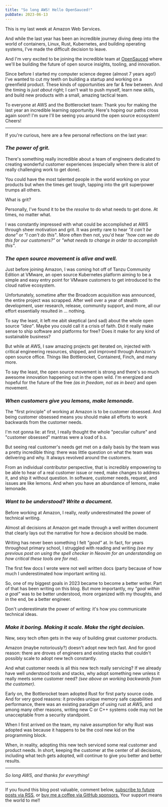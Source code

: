 ```yaml
---
title: "So long AWS! Hello OpenSauced!"
pubDate: 2023-06-13
---
```


This is my last week at Amazon Web Services.

And while the last year has been an incredible journey diving deep into the world
of containers, Linux, Rust, Kubernetes, and building operating systems,
I've made the difficult decision to leave.

And I'm very excited to be joining the incredible team at [OpenSauced](https://opensauced.pizza/)
where we'll be building the future of open source insights, tooling, and innovation.

Since before I started my computer science degree (almost 7 years ago!)
I've wanted to cut my teeth on building a startup and working on a greenfield product.
These kinds of opportunities are far & few between.
And the timing is _just about_ right;
I can't wait to push myself, learn new skills, and build new products 
with a small, amazing tactical team.

To everyone at AWS and the Bottlerocket team:
Thank you for making the last year an incredible learning opportunity. 
Here's hoping our paths cross again soon!! I'm sure I'll be seeing you around
the open source ecosystem! Cheers!

---

If you're curious, here are a few personal reflections on the last year:

### ***The power of grit.***

There's something really incredible about a team of engineers dedicated to
creating wonderful customer experiences
(especially when there is alot of really challenging work to get done).

You could have the most talented people in the world working on your products
but when the times get tough, tapping into the grit superpower trumps all others.

What is grit?

Personally, I've found it to be the _resolve_ to do what needs to get done.
At times, no matter what.

I was constantly impressed with what could be accomplished at AWS through sheer
motivation and grit. It was pretty rare to hear _"it can't be done"_ or _"I can't do this"_.
More often then not, you'd hear _"how can we do this for our customers?"_
or _"what needs to change in order to accomplish this"_.

### ***The open source movement is alive and well.***

Just before joining Amazon, I was coming hot off of 
Tanzu Community Edition at VMware, an open source Kubernetes platform aiming to
be a simple and easy entry point for VMware customers to get introduced to the cloud
native ecosystem.

Unfortunately, sometime after the Broadcom acquisition was announced, the entire
project was scrapped. After well over a year of stealth development, user research,
release, community support, and more, all our effort essentially resulted in ... nothing.

To say the least, it left me abit skeptical (and sad) about the whole open source
_"idea"_. Maybe you could call it a crisis of faith. Did it really make sense
to ship software and platforms for free? Does it make for any kind of sustainable
business?

But while at AWS, I saw amazing projects get iterated on,
injected with critical engineering resources,
shipped,
and improved through Amazon's open source
office. Things like
Bottlerocket,
Containerd,
Finch,
and many more.

To say the least, the open source movement is strong and there's so much
awesome innovation happening out in the open wild.
I'm energized and hopeful for the future of the free _(as in freedom, not as in beer)_
and open movement.

### ***When customers give you lemons, make lemonade.***

The "first principle" of working at Amazon is to be customer obsessed.
And being customer obsessed means you should make all efforts to work backwards
from the customer needs.

I'm not gonna lie: at first, I really thought the whole "peculiar culture" and 
"customer obsessed" mantras were a load of b.s.

But seeing real customer's needs get met on a daily basis by the team was a pretty
incredible thing: there was little question on what the team was delivering and why.
It always revolved around the customers.

From an individual contributor perspective, that is incredibly empowering to be able
to hear of a real customer issue or need, make changes to address it, and ship it without question.
In software, customer needs, request, and issues are like lemons.
And when you have an abundance of lemons, make lemonade.

### ***Want to be understood? Write a document.***

Before working at Amazon,
I really, _really_ underestimated the power of technical writing.

Almost all decisions at Amazon get made through a well written document that
clearly lays out the narrative for how a decision should be made.

Writing has never been something I felt _"good"_ at.
In fact, for years throughout primary school, I struggled with reading
and writing _(see my previous post on using the spell checker in Neovim for
an understanding on how critical these tools are for me)_.

The first few docs I wrote were not well written docs (party because of how much
I underestimated how important writing is).

So, one of my biggest goals in 2023 became to become a better writer. Part of that
has been writing on this blog.
But more importantly, my _"goal within a goal"_ was to be better understood,
more organized with my thoughts, and in the end, be a better engineer.

Don't underestimate the power of writing: it's how you communicate technical
ideas.

### ***Make it boring. Making it scale. Make the right decision.***

New, sexy tech often gets in the way of building great customer products.

Amazon (maybe notoriously?) doesn't adopt new tech fast. And for good reason:
there are droves of engineers and existing stacks that couldn't possibly scale
to adopt new tech constantly.

And what customer needs is all this new tech really servicing?
If we already have well understood tools and stacks, why adopt something new
unless it really meets some customer need? _(see above on working backwards from the customer)_.

Early on, the Bottlerocket team adopted Rust for first party source code. And
for very good reasons: it provides unique memory safe capabilities and performance, there was an
existing paradigm of using rust at AWS, and among many other reasons,
writing new C or C++ systems code may not be unacceptable from a security standpoint.

When I first arrived on the team, my naive assumption for why Rust was adopted
was because it happens to be the cool new kid on the programming block.

When, in reality, adopting this new tech serviced some real customer and product needs.
In short, keeping the customer at the center of all decisions, including what tech gets adopted,
will continue to give you better and better results.

---

_So long AWS, and thanks for everything!_

---

If you found this blog post valuable, comment below,
[subscribe to future posts via RSS](https://johncodes.com/index.xml),
or [buy me a coffee via GitHub sponsors.](https://github.com/sponsors/jpmcb)
Your support means the world to me!!
